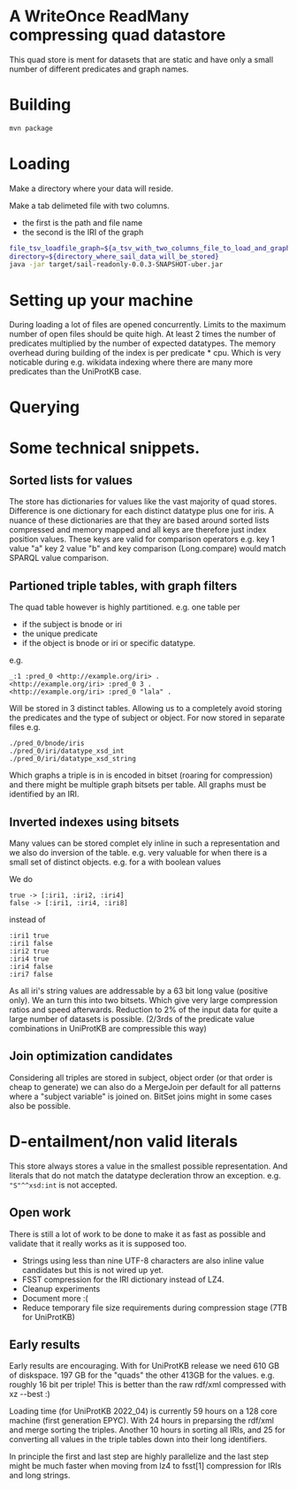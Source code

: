 # A WriteOnce ReadMany compressing quad datastore

This quad store is ment for datasets that are static and have only a small number of different predicates and graph names.

# Building

```bash
mvn package
```

# Loading

Make a directory where your data will reside.

Make a tab delimeted file with two columns.
 * the first is the path and file name
 * the second is the IRI of the graph

```bash
file_tsv_loadfile_graph=${a_tsv_with_two_columns_file_to_load_and_graph}
directory=${directory_where_sail_data_will_be_stored}
java -jar target/sail-readonly-0.0.3-SNAPSHOT-uber.jar
```

# Setting up your machine

During loading a lot of files are opened concurrently.
Limits to the maximum number of open files should be quite high.
At least 2 times the number of predicates multiplied by the number of expected datatypes.
The memory overhead during building of the index is per predicate * cpu.
Which is very noticable during e.g. wikidata indexing where there are many more predicates
than the UniProtKB case.

# Querying

# Some technical snippets.

## Sorted lists for values

The store has dictionaries for values like the vast majority of quad
stores. Difference is one dictionary for each distinct datatype plus one
for iris. A nuance of these dictionaries are that they are based around
sorted lists compressed and memory mapped and all keys are therefore
just index position values. These keys are valid for comparison
operators e.g. key 1 value "a" key 2 value "b" and key comparison
(Long.compare) would match SPARQL value comparison.

## Partioned triple tables, with graph filters

The quad table however is highly partitioned.  e.g. one table per
* if the subject is bnode or iri
* the unique predicate
* if the object is bnode or iri or specific datatype.

e.g.

```turtle
_:1 :pred_0 <http://example.org/iri> .
<http://example.org/iri> :pred_0 3 .
<http://example.org/iri> :pred_0 "lala" .
```

Will be stored in 3 distinct tables. Allowing us to a completely avoid
storing the predicates and the type of subject or object. For now stored
in separate files e.g.

```
./pred_0/bnode/iris
./pred_0/iri/datatype_xsd_int
./pred_0/iri/datatype_xsd_string
```

Which graphs a triple is in is encoded in bitset (roaring for
compression) and there might be multiple graph bitsets per table.
All graphs must be identified by an IRI.

## Inverted indexes using bitsets
Many values can be stored complet
ely inline in such a representation
and we also do inversion of the table. e.g. very valuable for when there
is a small set of distinct objects. e.g. for a with boolean values

We do
```
true -> [:iri1, :iri2, :iri4]
false -> [:iri1, :iri4, :iri8]
```

instead of
```
:iri1 true
:iri1 false
:iri2 true
:iri4 true
:iri4 false
:iri7 false
```

As all iri's string values are addressable by a 63 bit long value
(positive only). We an turn this into two bitsets. Which give very large
compression ratios and speed afterwards. Reduction to 2% of the input
data for quite a large number of datasets is possible. (2/3rds of the
predicate value combinations in UniProtKB are compressible this way)

## Join optimization candidates

Considering all triples are stored in subject, object order (or that
order is cheap to generate) we can also do a MergeJoin per default for
all patterns where a "subject variable" is joined on. BitSet joins might
in some cases also be possible.

# D-entailment/non valid literals

This store always stores a value in the smallest possible representation. And literals that do not match the datatype decleration throw an exception. e.g. `"S"^^xsd:int` is not accepted.

## Open work

There is still a lot of work to be done to make it as fast as possible
and validate that it really works as it is supposed too.
* Strings using less than nine UTF-8 characters are also inline value
candidates but this is not wired up yet.
* FSST compression for the IRI dictionary instead of LZ4.
* Cleanup experiments
* Document more :(
* Reduce temporary file size requirements during compression stage (7TB
for UniProtKB)


## Early results

Early results are encouraging. With for UniProtKB release we need 610 GB
of diskspace. 197 GB for the "quads" the other 413GB for the values.
e.g. roughly 16 bit per triple! This is better than the raw rdf/xml
compressed with xz --best :)

Loading time (for UniProtKB 2022_04) is currently 59 hours on a 128 core
machine (first generation EPYC). With 24 hours in preparsing the rdf/xml
and merge sorting the triples. Another 10 hours in sorting all IRIs, and
25 for converting all values in the triple tables down into their long
identifiers.

In principle the first and last step are highly parallelize and the last
step might be much faster when moving from lz4 to fsst[1] compression
for IRIs and long strings.
